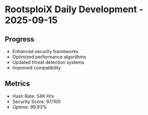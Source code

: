 ﻿# RootsploiX Daily Development - 2025-09-15

## Progress
- Enhanced security frameworks
- Optimized performance algorithms
- Updated threat detection systems
- Improved compatibility

## Metrics
- Hash Rate: 54K H/s
- Security Score: 97/100
- Uptime: 99.93%
